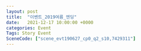 ```yaml
---
layout: post
title:  "이벤트_2019여름_엔딩"
date:   2021-12-17 10:00:00 +0000
categories: Event
Tags: Story Event
SceneCode: ["scene_evt190627_cp0_q2_s10,7429311"]
---
```


